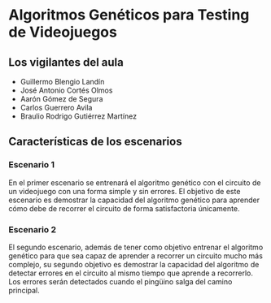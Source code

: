 # Algoritmos Genéticos para Testing de Videojuegos
## Los vigilantes del aula
* Guillermo Blengio Landín
* José Antonio Cortés Olmos
* Aarón Gómez de Segura
* Carlos Guerrero Avila
* Braulio Rodrigo Gutiérrez Martínez

## Características de los escenarios
### Escenario 1
En el primer escenario se entrenará el algoritmo genético con el circuito de un videojuego con una forma simple y sin errores. El objetivo de este escenario es demostrar la capacidad del algoritmo genético para aprender cómo debe de recorrer el circuito de forma satisfactoria únicamente.
### Escenario 2
El segundo escenario, además de tener como objetivo entrenar el algoritmo genético para que sea capaz de aprender a recorrer un circuito mucho más complejo, su segundo objetivo es demostrar la capacidad del algoritmo de detectar errores en el circuito al mismo tiempo que aprende a recorrerlo. Los errores serán detectados cuando el pingüino salga del camino principal.
